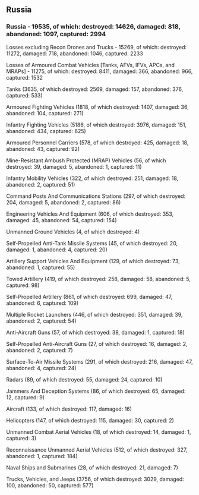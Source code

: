 
 
 ## Russia
 
 ### Russia - 19535, of which: destroyed: 14626, damaged: 818, abandoned: 1097, captured: 2994

 Losses excluding Recon Drones and Trucks - 15269, of which: destroyed: 11272, damaged: 718, abandoned: 1046, captured: 2233

 Losses of Armoured Combat Vehicles [Tanks, AFVs, IFVs, APCs, and MRAPs] - 11275, of which: destroyed: 8411, damaged: 366, abandoned: 966, captured: 1532

 

 

 Tanks (3635, of which destroyed: 2569, damaged: 157, abandoned: 376, captured: 533)

 Armoured Fighting Vehicles (1818, of which destroyed: 1407, damaged: 36, abandoned: 104, captured: 271)

 Infantry Fighting Vehicles (5186, of which destroyed: 3976, damaged: 151, abandoned: 434, captured: 625)

 Armoured Personnel Carriers (578, of which destroyed: 425, damaged: 18, abandoned: 43, captured: 92)

 Mine-Resistant Ambush Protected (MRAP) Vehicles (56, of which destroyed: 39, damaged: 5, abandoned: 1, captured: 11)

 Infantry Mobility Vehicles (322, of which destroyed: 251, damaged: 18, abandoned: 2, captured: 51)

 Command Posts And Communications Stations (297, of which destroyed: 204, damaged: 5, abandoned: 2, captured: 86)

 Engineering Vehicles And Equipment (606, of which destroyed: 353, damaged: 45, abandoned: 54, captured: 154)

 Unmanned Ground Vehicles (4, of which destroyed: 4)

 Self-Propelled Anti-Tank Missile Systems (45, of which destroyed: 20, damaged: 1, abandoned: 4, captured: 20)

 Artillery Support Vehicles And Equipment (129, of which destroyed: 73, abandoned: 1, captured: 55)

 Towed Artillery (419, of which destroyed: 258, damaged: 58, abandoned: 5, captured: 98)

 Self-Propelled Artillery (861, of which destroyed: 699, damaged: 47, abandoned: 6, captured: 109)

 Multiple Rocket Launchers (446, of which destroyed: 351, damaged: 39, abandoned: 2, captured: 54)

 Anti-Aircraft Guns (57, of which destroyed: 38, damaged: 1, captured: 18)

 Self-Propelled Anti-Aircraft Guns (27, of which destroyed: 16, damaged: 2, abandoned: 2, captured: 7)

 Surface-To-Air Missile Systems (291, of which destroyed: 216, damaged: 47, abandoned: 4, captured: 24)

 Radars (89, of which destroyed: 55, damaged: 24, captured: 10)

 Jammers And Deception Systems (86, of which destroyed: 65, damaged: 12, captured: 9)

 Aircraft (133, of which destroyed: 117, damaged: 16)

 Helicopters (147, of which destroyed: 115, damaged: 30, captured: 2)

 Unmanned Combat Aerial Vehicles (18, of which destroyed: 14, damaged: 1, captured: 3)

 Reconnaissance Unmanned Aerial Vehicles (512, of which destroyed: 327, abandoned: 1, captured: 184)

 Naval Ships and Submarines (28, of which destroyed: 21, damaged: 7)

 Trucks, Vehicles, and Jeeps (3756, of which destroyed: 3029, damaged: 100, abandoned: 50, captured: 577)

